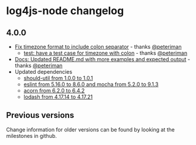# log4js-node changelog

## 4.0.0

- [Fix timezone format to include colon separator](https://github.com/nomiddlename/date-format/pull/27) - thanks [@peteriman](https://github.com/peteriman)
  - [test: have a test case for timezone with colon](https://github.com/nomiddlename/date-format/pull/32) - thanks [@peteriman](https://github.com/peteriman)
- [Docs: Updated README.md with more examples and expected output](https://github.com/nomiddlename/date-format/pull/33) - thanks [@peteriman](https://github.com/peteriman)
- Updated dependencies
  - [should-util from 1.0.0 to 1.0.1](https://github.com/nomiddlename/date-format/pull/31) 
  - [eslint from 5.16.0 to 8.6.0 and mocha from 5.2.0 to 9.1.3](https://github.com/nomiddlename/date-format/pull/30) 
  - [acorn from 6.2.0 to 6.4.2](https://github.com/nomiddlename/date-format/pull/29)
  - [lodash from 4.17.14 to 4.17.21](https://github.com/nomiddlename/date-format/pull/26)

## Previous versions

Change information for older versions can be found by looking at the milestones in github.
